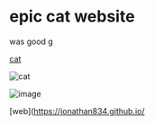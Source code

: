 # epic cat website

was good g

[cat](https://i.natgeofe.com/n/548467d8-c5f1-4551-9f58-6817a8d2c45e/NationalGeographic_2572187_3x4.jpg)

![cat](https://i.natgeofe.com/n/548467d8-c5f1-4551-9f58-6817a8d2c45e/NationalGeographic_2572187_3x4.jpg)

![image](https://github.com/jonathan834/jonathan834.github.io/assets/173641000/ab21b26f-fe71-4298-a388-5b6118451ca5)

[web](https://jonathan834.github.io/
